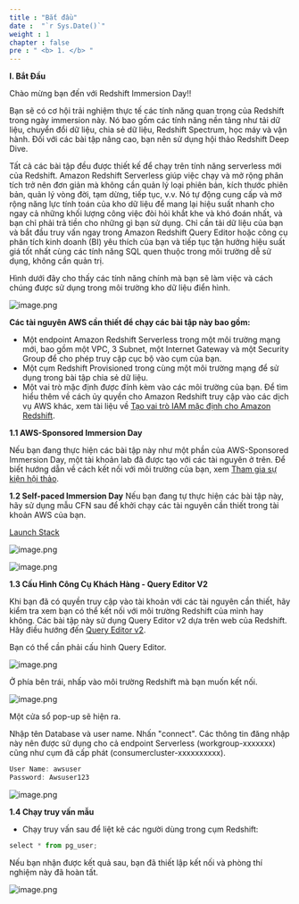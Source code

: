 ```yaml
---
title : "Bắt đầu"
date :  "`r Sys.Date()`" 
weight : 1 
chapter : false
pre : " <b> 1. </b> "
---
```


**I. Bắt Đầu**

Chào mừng bạn đến với Redshift Immersion Day!!

Bạn sẽ có cơ hội trải nghiệm thực tế các tính năng quan trọng của Redshift trong ngày immersion này. Nó bao gồm các tính năng nền tảng như tải dữ liệu, chuyển đổi dữ liệu, chia sẻ dữ liệu, Redshift Spectrum, học máy và vận hành. Đối với các bài tập nâng cao, bạn nên sử dụng hội thảo Redshift Deep Dive.

Tất cả các bài tập đều được thiết kế để chạy trên tính năng serverless mới của Redshift. Amazon Redshift Serverless giúp việc chạy và mở rộng phân tích trở nên đơn giản mà không cần quản lý loại phiên bản, kích thước phiên bản, quản lý vòng đời, tạm dừng, tiếp tục, v.v. Nó tự động cung cấp và mở rộng năng lực tính toán của kho dữ liệu để mang lại hiệu suất nhanh cho ngay cả những khối lượng công việc đòi hỏi khắt khe và khó đoán nhất, và bạn chỉ phải trả tiền cho những gì bạn sử dụng. Chỉ cần tải dữ liệu của bạn và bắt đầu truy vấn ngay trong Amazon Redshift Query Editor hoặc công cụ phân tích kinh doanh (BI) yêu thích của bạn và tiếp tục tận hưởng hiệu suất giá tốt nhất cùng các tính năng SQL quen thuộc trong môi trường dễ sử dụng, không cần quản trị.

Hình dưới đây cho thấy các tính năng chính mà bạn sẽ làm việc và cách chúng được sử dụng trong môi trường kho dữ liệu điển hình.

![image.png](/images/1/1-1.png)

**Các tài nguyên AWS cần thiết để chạy các bài tập này bao gồm:**

- Một endpoint Amazon Redshift Serverless trong một môi trường mạng mới, bao gồm một VPC, 3 Subnet, một Internet Gateway và một Security Group để cho phép truy cập cục bộ vào cụm của bạn.
- Một cụm Redshift Provisioned trong cùng một môi trường mạng để sử dụng trong bài tập chia sẻ dữ liệu.
- Một vai trò mặc định được đính kèm vào các môi trường của bạn. Để tìm hiểu thêm về cách ủy quyền cho Amazon Redshift truy cập vào các dịch vụ AWS khác, xem tài liệu về [Tạo vai trò IAM mặc định cho Amazon Redshift](https://docs.aws.amazon.com/redshift/latest/mgmt/default-iam-role.html).

**1.1 AWS-Sponsored Immersion Day**

Nếu bạn đang thực hiện các bài tập này như một phần của AWS-Sponsored Immersion Day, một tài khoản lab đã được tạo với các tài nguyên ở trên. Để biết hướng dẫn về cách kết nối với môi trường của bạn, xem [Tham gia sự kiện hội thảo](https://catalog.us-east-1.prod.workshops.aws/workshops/9f29cdba-66c0-445e-8cbb-28a092cb5ba7/en-US/lab0).


**1.2 Self-paced Immersion Day**
Nếu bạn đang tự thực hiện các bài tập này, hãy sử dụng mẫu CFN sau để khởi chạy các tài nguyên cần thiết trong tài khoản AWS của bạn.

[Launch Stack](https://console.aws.amazon.com/cloudformation/home?#/stacks/new?stackName=RedshiftImmersionLab&templateURL=https://s3-us-west-2.amazonaws.com/redshift-immersionday-labs/immersionserverless.yaml)


![image.png](/images/1/1-2.png)

![image.png](/images/1/1-3.png)

**1.3 Cấu Hình Công Cụ Khách Hàng - Query Editor V2**

Khi bạn đã có quyền truy cập vào tài khoản với các tài nguyên cần thiết, hãy kiểm tra xem bạn có thể kết nối với môi trường Redshift của mình hay không. Các bài tập này sử dụng Query Editor v2 dựa trên web của Redshift. Hãy điều hướng đến [Query Editor v2](https://ap-southeast-1.console.aws.amazon.com/sqlworkbench/home?region=ap-southeast-1#/client).

Bạn có thể cần phải cấu hình Query Editor.

![image.png](/images/1/1-4.png)

Ở phía bên trái, nhấp vào môi trường Redshift mà bạn muốn kết nối.

![image.png](/images/1/1-5.png)

Một cửa sổ pop-up sẽ hiện ra.

Nhập tên Database và user name. Nhấn "connect". Các thông tin đăng nhập này nên được sử dụng cho cả endpoint Serverless (workgroup-xxxxxxx) cũng như cụm đã cấp phát (consumercluster-xxxxxxxxxx).

```jsx
User Name: awsuser  
Password: Awsuser123
```
![image.png](/images/1/1-6.png)

**1.4 Chạy truy vấn mẫu**

- Chạy truy vấn sau để liệt kê các người dùng trong cụm Redshift:

```jsx
select * from pg_user;
```

Nếu bạn nhận được kết quả sau, bạn đã thiết lập kết nối và phòng thí nghiệm này đã hoàn tất.

![image.png](/images/1/1-7.png)
